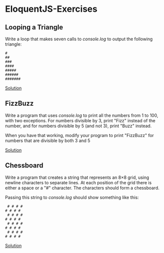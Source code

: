 # EloquentJS-Exercises

## Looping a Triangle

Write a loop that makes seven calls to *console.log* to output the following triangle: 

```
#
##
###
####
#####
######
#######
```
[Solution](https://github.com/RasulovaB/EloquentJS-Exercises/blob/master/loops.js)

## FizzBuzz

Write a program that uses *console.log* to print all the numbers from 1 to 100, with two exceptions. For numbers divisible by 3, print "Fizz" instead of the number, and for numbers divisible by 5 (and not 3), print "Buzz" instead.

When you have that working, modify your program to print "FizzBuzz" for numbers that are divisible by both 3 and 5

[Solution](https://github.com/RasulovaB/EloquentJS-Exercises/blob/master/fizzBuzz.js)

## Chessboard

Write a program that creates a string that represents an 8×8 grid, using newline characters to separate lines. At each position of the grid there is either a space or a "#" character. The characters should form a chessboard.

Passing this string to *console.log* should show something like this:

```
 # # # #
# # # # 
 # # # #
# # # # 
 # # # #
# # # # 
 # # # #
# # # #
```
[Solution](https://github.com/RasulovaB/EloquentJS-Exercises/blob/master/chess.js)

